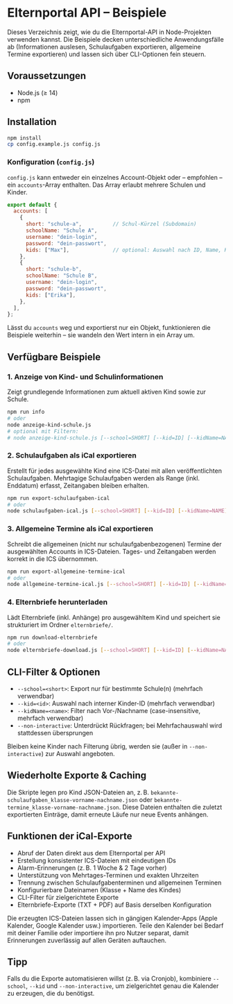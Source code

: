 # Elternportal API – Beispiele

Dieses Verzeichnis zeigt, wie du die Elternportal-API in Node-Projekten verwenden kannst. Die Beispiele decken unterschiedliche Anwendungsfälle ab (Informationen auslesen, Schulaufgaben exportieren, allgemeine Termine exportieren) und lassen sich über CLI-Optionen fein steuern.

## Voraussetzungen

- Node.js (≥ 14)
- npm

## Installation

```bash
npm install
cp config.example.js config.js
```

### Konfiguration (`config.js`)

`config.js` kann entweder ein einzelnes Account-Objekt oder – empfohlen – ein `accounts`-Array enthalten. Das Array erlaubt mehrere Schulen und Kinder.

```js
export default {
  accounts: [
    {
      short: "schule-a",          // Schul-Kürzel (Subdomain)
      schoolName: "Schule A",
      username: "dein-login",
      password: "dein-passwort",
      kids: ["Max"],              // optional: Auswahl nach ID, Name, Klasse, "all", Objekt usw.
    },
    {
      short: "schule-b",
      schoolName: "Schule B",
      username: "dein-login",
      password: "dein-passwort",
      kids: ["Erika"],
    },
  ],
};
```

Lässt du `accounts` weg und exportierst nur ein Objekt, funktionieren die Beispiele weiterhin – sie wandeln den Wert intern in ein Array um.

## Verfügbare Beispiele

### 1. Anzeige von Kind- und Schulinformationen

Zeigt grundlegende Informationen zum aktuell aktiven Kind sowie zur Schule.

```bash
npm run info
# oder
node anzeige-kind-schule.js
# optional mit Filtern:
# node anzeige-kind-schule.js [--school=SHORT] [--kid=ID] [--kidName=NAME] [--non-interactive]
```

### 2. Schulaufgaben als iCal exportieren

Erstellt für jedes ausgewählte Kind eine ICS-Datei mit allen veröffentlichten Schulaufgaben. Mehrtagige Schulaufgaben werden als Range (inkl. Enddatum) erfasst, Zeitangaben bleiben erhalten.

```bash
npm run export-schulaufgaben-ical
# oder
node schulaufgaben-ical.js [--school=SHORT] [--kid=ID] [--kidName=NAME] [--non-interactive]
```

### 3. Allgemeine Termine als iCal exportieren

Schreibt die allgemeinen (nicht nur schulaufgabenbezogenen) Termine der ausgewählten Accounts in ICS-Dateien. Tages- und Zeitangaben werden korrekt in die ICS übernommen.

```bash
npm run export-allgemeine-termine-ical
# oder
node allgemeine-termine-ical.js [--school=SHORT] [--kid=ID] [--kidName=NAME] [--non-interactive]
```

### 4. Elternbriefe herunterladen

Lädt Elternbriefe (inkl. Anhänge) pro ausgewähltem Kind und speichert sie strukturiert im Ordner `elternbriefe/`.

```bash
npm run download-elternbriefe
# oder
node elternbriefe-download.js [--school=SHORT] [--kid=ID] [--kidName=NAME] [--non-interactive]
```

## CLI-Filter & Optionen

- `--school=<short>`: Export nur für bestimmte Schule(n) (mehrfach verwendbar)
- `--kid=<id>`: Auswahl nach interner Kinder-ID (mehrfach verwendbar)
- `--kidName=<name>`: Filter nach Vor-/Nachname (case-insensitive, mehrfach verwendbar)
- `--non-interactive`: Unterdrückt Rückfragen; bei Mehrfachauswahl wird stattdessen übersprungen

Bleiben keine Kinder nach Filterung übrig, werden sie (außer in `--non-interactive`) zur Auswahl angeboten.

## Wiederholte Exporte & Caching

Die Skripte legen pro Kind JSON-Dateien an, z. B. `bekannte-schulaufgaben_klasse-vorname-nachname.json` oder `bekannte-termine_klasse-vorname-nachname.json`. Diese Dateien enthalten die zuletzt exportierten Einträge, damit erneute Läufe nur neue Events anhängen.

## Funktionen der iCal-Exporte

- Abruf der Daten direkt aus dem Elternportal per API
- Erstellung konsistenter ICS-Dateien mit eindeutigen IDs
- Alarm-Erinnerungen (z. B. 1 Woche & 2 Tage vorher)
- Unterstützung von Mehrtages-Terminen und exakten Uhrzeiten
- Trennung zwischen Schulaufgabenterminen und allgemeinen Terminen
- Konfigurierbare Dateinamen (Klasse + Name des Kindes)
- CLI-Filter für zielgerichtete Exporte
- Elternbriefe-Exporte (TXT + PDF) auf Basis derselben Konfiguration

Die erzeugten ICS-Dateien lassen sich in gängigen Kalender-Apps (Apple Kalender, Google Kalender usw.) importieren. Teile den Kalender bei Bedarf mit deiner Familie oder importiere ihn pro Nutzer separat, damit Erinnerungen zuverlässig auf allen Geräten auftauchen.

## Tipp

Falls du die Exporte automatisieren willst (z. B. via Cronjob), kombiniere `--school`, `--kid` und `--non-interactive`, um zielgerichtet genau die Kalender zu erzeugen, die du benötigst.
